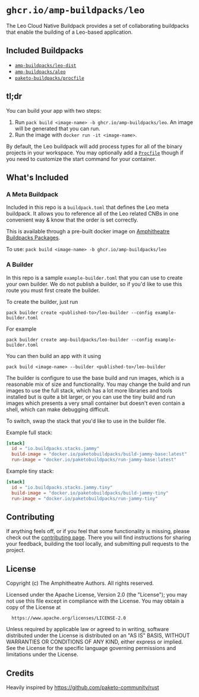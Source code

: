 # `ghcr.io/amp-buildpacks/leo`

The Leo Cloud Native Buildpack provides a set of collaborating buildpacks that
enable the building of a Leo-based application.

## Included Buildpacks

- [`amp-buildpacks/leo-dist`](https://github.com/amp-buildpacks/leo-dist)
- [`amp-buildpacks/aleo`](https://github.com/amp-buildpacks/aleo)
- [`paketo-buildpacks/procfile`](https://github.com/paketo-buildpacks/procfile)

## tl;dr

You can build your app with two steps:

1. Run `pack build <image-name> -b ghcr.io/amp-buildpacks/leo`. An image will
   be generated that you can run.
2. Run the image with `docker run -it <image-name>`.

By default, the Leo buildpack will add process types for all of the binary
projects in your workspace. You may optionally add a
[`Procfile`](https://paketo.io/docs/howto/configuration/#procfiles) though if
you need to customize the start command for your container.

## What's Included

### A Meta Buildpack

Included in this repo is a `buildpack.toml` that defines the Leo meta
buildpack. It allows you to reference all of the Leo related CNBs in one
convenient way & know that the order is set correctly.

This is available through a pre-built docker image on [Amphitheatre Buildpacks
Packages](https://github.com/orgs/amp-buildpacks/packages).

To use: `pack build <image-name> -b ghcr.io/amp-buildpacks/leo`

### A Builder

In this repo is a sample `example-builder.toml` that you can use to create your
own builder. We do not publish a builder, so if you'd like to use this route you
must first create the builder.

To create the builder, just run

```shell
pack builder create <published-to>/leo-builder --config example-builder.toml
```

For example

```shell
pack builder create amp-buildpacks/leo-builder --config example-builder.toml
```

You can then build an app with it using 

```shell
pack build <image-name> --builder <published-to>/leo-builder
```

The builder is configure to use the base build and run images, which is a
reasonable mix of size and functionality. You may change the build and run
images to use the full stack, which has a lot more libraries and tools installed
but is quite a bit larger, or you can use the tiny build and run images which
presents a very small container but doesn't even contain a shell, which can make
debugging difficult.

To switch, swap the stack that you'd like to use in the builder file.

Example full stack:

```toml
[stack]
  id = "io.buildpacks.stacks.jammy"
  build-image = "docker.io/paketobuildpacks/build-jammy-base:latest"
  run-image = "docker.io/paketobuildpacks/run-jammy-base:latest"
```

Example tiny stack:

```toml
[stack]
  id = "io.buildpacks.stacks.jammy.tiny"
  build-image = "docker.io/paketobuildpacks/build-jammy-tiny"
  run-image = "docker.io/paketobuildpacks/run-jammy-tiny"
```

## Contributing

If anything feels off, or if you feel that some functionality is missing, please
check out the [contributing
page](https://docs.amphitheatre.app/contributing/). There you will find
instructions for sharing your feedback, building the tool locally, and
submitting pull requests to the project.

## License

Copyright (c) The Amphitheatre Authors. All rights reserved.

Licensed under the Apache License, Version 2.0 (the "License");
you may not use this file except in compliance with the License.
You may obtain a copy of the License at

      https://www.apache.org/licenses/LICENSE-2.0

Unless required by applicable law or agreed to in writing, software
distributed under the License is distributed on an "AS IS" BASIS,
WITHOUT WARRANTIES OR CONDITIONS OF ANY KIND, either express or implied.
See the License for the specific language governing permissions and
limitations under the License.

## Credits

Heavily inspired by https://github.com/paketo-community/rust
